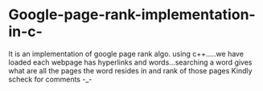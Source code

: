 # Google-page-rank-implementation-in-c-
It is an implementation of google page rank algo. using c++.....we have loaded each webpage has hyperlinks and words...searching a word gives what are all the pages the word resides in and rank of those pages
Kindly scheck for comments  -_-
